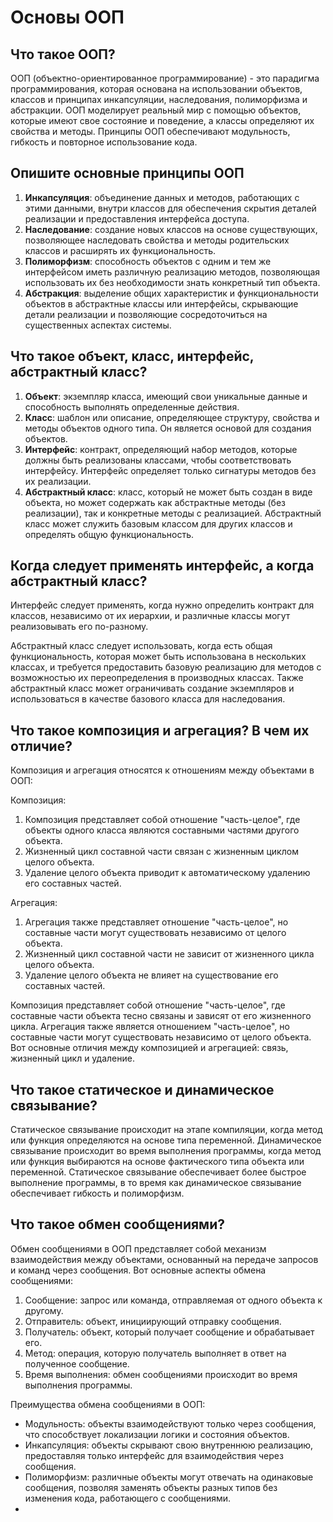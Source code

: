 # Основы ООП

## Что такое ООП?

ООП (объектно-ориентированное программирование) - это парадигма программирования, которая основана на использовании объектов, классов и принципах инкапсуляции, наследования, полиморфизма и абстракции. ООП моделирует реальный мир с помощью объектов, которые имеют свое состояние и поведение, а классы определяют их свойства и методы. 
Принципы ООП обеспечивают модульность, гибкость и повторное использование кода.

## Опишите основные принципы ООП
1. **Инкапсуляция**: объединение данных и методов, работающих с этими данными, внутри классов для обеспечения скрытия деталей реализации и предоставления интерфейса доступа.
2. **Наследование**: создание новых классов на основе существующих, позволяющее наследовать свойства и методы родительских классов и расширять их функциональность.
3. **Полиморфизм**: способность объектов с одним и тем же интерфейсом иметь различную реализацию методов, позволяющая использовать их без необходимости знать конкретный тип объекта.
4. **Абстракция**: выделение общих характеристик и функциональности объектов в абстрактные классы или интерфейсы, скрывающие детали реализации и позволяющие сосредоточиться на существенных аспектах системы.

## Что такое объект, класс, интерфейс, абстрактный класс?
1. **Объект**: экземпляр класса, имеющий свои уникальные данные и способность выполнять определенные действия.
2. **Класс**: шаблон или описание, определяющее структуру, свойства и методы объектов одного типа. Он является основой для создания объектов.
3. **Интерфейс**: контракт, определяющий набор методов, которые должны быть реализованы классами, чтобы соответствовать интерфейсу. Интерфейс определяет только сигнатуры методов без их реализации.
4. **Абстрактный класс**: класс, который не может быть создан в виде объекта, но может содержать как абстрактные методы (без реализации), так и конкретные методы с реализацией. Абстрактный класс может служить базовым классом для других классов и определять общую функциональность.

## Когда следует применять интерфейс, а когда абстрактный класс?
Интерфейс следует применять, когда нужно определить контракт для классов, независимо от их иерархии, и различные классы могут реализовывать его по-разному. 

Абстрактный класс следует использовать, когда есть общая функциональность, которая может быть использована в нескольких классах, и требуется предоставить базовую реализацию для методов с возможностью их переопределения в производных классах. Также абстрактный класс может ограничивать создание экземпляров и использоваться в качестве базового класса для наследования.

## Что такое композиция и агрегация? В чем их отличие?

Композиция и агрегация относятся к отношениям между объектами в ООП:

Композиция:
1. Композиция представляет собой отношение "часть-целое", где объекты одного класса являются составными частями другого объекта.
2. Жизненный цикл составной части связан с жизненным циклом целого объекта.
3. Удаление целого объекта приводит к автоматическому удалению его составных частей.

Агрегация:
1. Агрегация также представляет отношение "часть-целое", но составные части могут существовать независимо от целого объекта.
2. Жизненный цикл составной части не зависит от жизненного цикла целого объекта.
3. Удаление целого объекта не влияет на существование его составных частей.

Композиция представляет собой отношение "часть-целое", где составные части объекта тесно связаны и зависят от его жизненного цикла. Агрегация также является отношением "часть-целое", но составные части могут существовать независимо от целого объекта. Вот основные отличия между композицией и агрегацией: связь, жизненный цикл и удаление.

## Что такое статическое и динамическое связывание?
Статическое связывание происходит на этапе компиляции, когда метод или функция определяются на основе типа переменной. 
Динамическое связывание происходит во время выполнения программы, когда метод или функция выбираются на основе фактического типа объекта или переменной. 
Статическое связывание обеспечивает более быстрое выполнение программы, в то время как динамическое связывание обеспечивает гибкость и полиморфизм.

## Что такое обмен сообщениями?
Обмен сообщениями в ООП представляет собой механизм взаимодействия между объектами, основанный на передаче запросов и команд через сообщения. Вот основные аспекты обмена сообщениями:

1. Сообщение: запрос или команда, отправляемая от одного объекта к другому.
2. Отправитель: объект, инициирующий отправку сообщения.
3. Получатель: объект, который получает сообщение и обрабатывает его.
4. Метод: операция, которую получатель выполняет в ответ на полученное сообщение.
5. Время выполнения: обмен сообщениями происходит во время выполнения программы.

Преимущества обмена сообщениями в ООП:

- Модульность: объекты взаимодействуют только через сообщения, что способствует локализации логики и состояния объектов.
- Инкапсуляция: объекты скрывают свою внутреннюю реализацию, предоставляя только интерфейс для взаимодействия через сообщения.
- Полиморфизм: различные объекты могут отвечать на одинаковые сообщения, позволяя заменять объекты разных типов без изменения кода, работающего с сообщениями.
- 